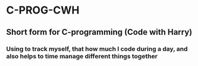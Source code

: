 # C-PROG-CWH
## Short form for C-programming (Code with Harry)

### Using to track myself, that how much I code during a day, and also helps to time manage different things together
